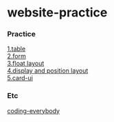 # website-practice
<h3>Practice</h3>
<a href="https://gitbylee.github.io/website-practice/practice/table.html">1.table</a><br>
<a href="https://gitbylee.github.io/website-practice/practice/form.html">2.form</a><br>
<a href="https://gitbylee.github.io/website-practice/practice/float-layout/index.html">3.float layout</a><br>
<a href="https://gitbylee.github.io/website-practice/practice/display-layout/index.html">4.display and position layout</a><br>
<a href="https://gitbylee.github.io/website-practice/practice/card-ui/card-ui.html">5.card-ui</a><br>



<h3>Etc</h3>
<a href="https://gitbylee.github.io/website-practice/coding-everybody/index.html">coding-everybody</a>
